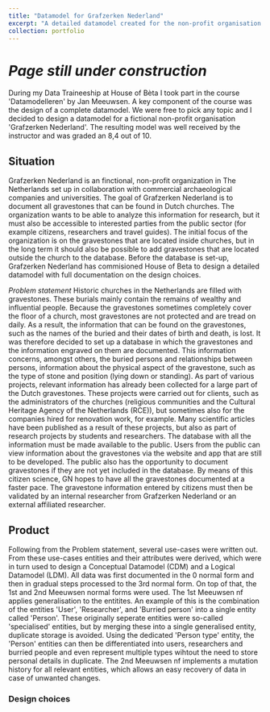 ```yaml
---
title: "Datamodel for Grafzerken Nederland"
excerpt: "A detailed datamodel created for the non-profit organisation 'Grafzerken Nederland'<br/><img src='/images/LDM_GN.png' width='500'>"
collection: portfolio
---
```


# _Page still under construction_

During my Data Traineeship at House of Bèta I took part in the course 'Datamodelleren' by Jan Meeuwsen. 
A key component of the course was the design of a complete datamodel. We were free to pick any topic and I decided to design a datamodel for a fictional non-profit organisation 'Grafzerken Nederland'. 
The resulting model was well received by the instructor and was graded an 8,4 out of 10.

## Situation
Grafzerken Nederland is an finctional, non-profit organization in The Netherlands set up in collaboration with commercial archaeological companies and universities. The goal of Grafzerken Nederland is to document all gravestones that can be found in Dutch churches. The organization wants to be able to analyze this information for research, but it must also be accessible to interested parties from the public sector (for example citizens, researchers and travel guides). The initial focus of the organization is on the gravestones that are located inside churches, but in the long term it should also be possible to add gravestones that are located outside the church to the database.
Before the database is set-up, Grafzerken Nederland has commisioned House of Beta to design a detailed datamodel with full documentation on the design choices.

_Problem statement_
Historic churches in the Netherlands are filled with gravestones. These burials mainly contain the remains of wealthy and influential people. Because the gravestones sometimes completely cover the floor of a church, most gravestones are not protected and are tread on daily. As a result, the information that can be found on the gravestones, such as the names of the buried and their dates of birth and death, is lost. It was therefore decided to set up a database in which the gravestones and the information engraved on them are documented. This information concerns, amongst others, the buried persons and relationships between persons, information about the physical aspect of the gravestone, such as the type of stone and position (lying down or standing).
As part of various projects, relevant information has already been collected for a large part of the Dutch gravestones. These projects were carried out for clients, such as the administrators of the churches (religious communities and the Cultural Heritage Agency of the Netherlands (RCE)), but sometimes also for the companies hired for renovation work, for example. Many scientific articles have been published as a result of these projects, but also as part of research projects by students and researchers.
The database with all the information must be made available to the public. Users from the public can view information about the gravestones via the website and app that are still to be developed. The public also has the opportunity to document gravestones if they are not yet included in the database. By means of this citizen science, GN hopes to have all the gravestones documented at a faster pace. The gravestone information entered by citizens must then be validated by an internal researcher from Grafzerken Nederland or an external affiliated researcher.

## Product
Following from the Problem statement, several use-cases were written out. From these use-cases entities and their attributes were derived, which were in turn used to design a Conceptual Datamodel (CDM) and a Logical Datamodel (LDM). All data was first documented in the 0 normal form and then in gradual steps processed to the 3rd normal form. On top of that, the 1st and 2nd Meeuwsen normal forms were used. The 1st Meeuwsen nf applies generalisation to the entitites. An example of this is the combination of the entities 'User', 'Researcher', and 'Burried person' into a single entity called 'Person'. These originally seperate entities were so-called 'specialised' entities, but by merging these into a single generalised entity, duplicate storage is avoided. Using the dedicated 'Person type' entity, the 'Person' entities can then be differentiated into users, researchers and burried people and even represent multiple types wihtout the need to store personal details in duplicate.
The 2nd Meeuwsen nf implements a mutation history for all relevant entities, which allows an easy recovery of data in case of unwanted changes.


### Design choices
